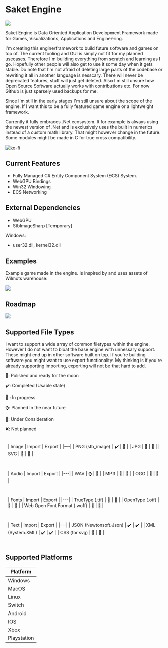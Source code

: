 ﻿# Saket Engine

<img src="./documentation/saketengine_branding.png">

Saket Engine is Data Oriented Application Development Framework made for Games, Visualizations, Applications and Engineering.

I'm creating this engine/framework to build future software and games on top of. The current tooling and GUI is simply not fit for my planned usecases.
Therefore I'm building everything from scratch and learning as I go. Hopefully other people will also get to use it some day when it gets stable. Do note that I'm not afraid of deleting large parts of the codebase or rewriting it all in another language is nesscary. There will never be deprecated features, stuff will just get deleted.
Also I'm still unsure how Open Source Software actually works with contributions etc. For now Github is just sparsely used backups for me. 


Since I'm still in the early stages I'm still unsure about the scope of the engine. If I want this to be a fully featured game engine or a lightweight framework.

Currently it fully embraces .Net ecosystem. It for example is always using the newest version of .Net and is exclusively uses the built in numerics instead of a custom math library. That might however change in the future. Some modules might be made in C for true cross compatibility.

[![ko-fi](https://ko-fi.com/img/githubbutton_sm.svg)](https://ko-fi.com/R5R712PU1U)


## Current Features

- Fully Managed C# Entity Component System (ECS) System.
- WebGPU Bindings
- Win32 Windowing
- ECS Networking

## External Dependencies

- WebGPU
- StbImageSharp [Temporary]

Windows:
- user32.dll, kernel32.dll

## Examples
Example game made in the engine. Is inspired by and uses assets of Wilmots warehouse:

<img src="https://media2.giphy.com/media/5Gfa671zLUKmZwBmTw/giphy.gif"/>

## Roadmap

<img src="./documentation/roadmap.drawio.png">

## Supported File Types

I want to support a wide array of common filetypes within the engine. However I do not want to bloat the base engine with unnessary support.
These might end up in other software built on top. If you're building software you might want to use export functionality. My thinking is if you're already supporting importing, exporting will not be that hard to add.

🚀: Polished and ready for the moon

✔️: Completed (Usable state)

🚧 : In progress

⌚: Planned In the near future

🤔: Under Consideration

❌: Not planned



<div style="display:flex;flex-wrap:wrap;">

<div style="display:flex; margin: 8px">

| Image  | Import | Export | 
|---|
| PNG (stb_image) | ✔️  | 🤔 |
| JPG  | 🤔  | 🤔 | 
| SVG  | 🤔  | 🤔 |

</div>

<div style="display:flex; margin: 8px">

| Audio  | Import | Export | 
|---|
| WAV  | ⌚  | 🤔 |
| MP3  | 🤔  | 🤔 |
| OGG  | 🤔  | 🤔 |

</div>

<div style="display:flex; margin: 8px">

| Fonts  | Import | Export | 
|---|
| TrueType (.ttf)  | 🚧  | 🤔 |
| OpenType (.otf) | 🚧  | 🤔 |
| Web Open Font Format (.woff) | 🚧  | 🤔 |

</div>

<div style="display:flex; margin: 8px">

| Text  | Import | Export | 
|---|
| JSON (Newtonsoft.Json) | ✔️  | ✔️ |
| XML (System.XML)  | ✔️  | ✔️ |
| CSS (for svg) | 🤔  | 🤔 |

</div>

</div>

## Supported Platforms

| Platform  |
|---|
| Windows  | 🚧  |
| MacOS  | ⌚  |
| Linux  | ⌚  |
| Switch  | ⌚  |
| Android  | ⌚  |
| IOS  | 🤔  |
| Xbox  | 🤔  |
| Playstation  | 🤔  |

